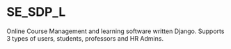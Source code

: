 # SE_SDP_L

Online Course Management and learning software written  Django. Supports 3 types of users, students, professors and HR Admins. 
